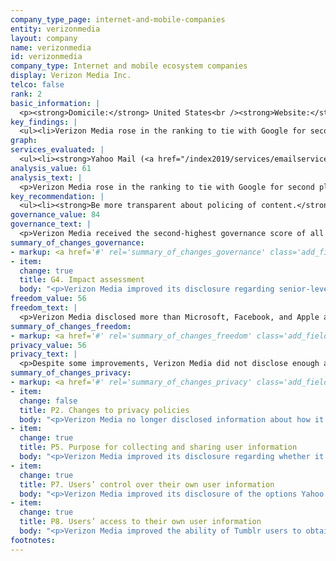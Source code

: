 ```yaml
---
company_type_page: internet-and-mobile-companies
entity: verizonmedia
layout: company
name: verizonmedia
id: verizonmedia
company_type: Internet and mobile ecosystem companies
display: Verizon Media Inc.
telco: false
rank: 2
basic_information: | 
  <p><strong>Domicile:</strong> United States<br /><strong>Website:</strong> <a href="http://www.verizonmedia.com">www.verizonmedia.com</a>&nbsp;</p>
key_findings: | 
  <ul><li>Verizon Media rose in the ranking to tie with Google for second place, and made a number of improvements to its disclosure.</li><li>Verizon Media disclosed less data than all other U.S. internet and mobile ecosystem companies about the government and private requests it received for user information.</li><li>Verizon Media was unclear about how it keeps user information secure, including how it handles data breaches.</li></ul>
graph: 
services_evaluated: | 
  <ul><li><strong>Yahoo Mail (<a href="/index2019/services/emailservice/">Email</a>)</strong></li><li><strong>Tumblr (<a href="/index2019/services/socialnetworkblog/">Social networking &amp; blog</a>)</strong></li></ul>
analysis_value: 61
analysis_text: | 
  <p>Verizon Media rose in the ranking to tie with Google for second place among the 12 internet and mobile ecosystem companies evaluated, falling slightly behind Microsoft. As a member of the Global Network Initiative (GNI), Verizon Media was among the top performers in the Governance category, disclosing strong human rights commitments and providing evidence of implementing those commitments. The company&rsquo;s overall score increased by three percentage points, mainly due to improved disclosures about its freedom of expression and privacy policies. Despite this progress, Verizon Media could still improve disclosure in key areas affecting users&rsquo; human rights. It should be more transparent about how content is policed on its platforms and about its security practices. Verizon Media disclosed less data than all other U.S. internet and mobile ecosystem companies about government and private requests it received for user information.<br /><br /></p><hr /><p><strong><br />Verizon Media Inc.</strong> (previously Oath, Inc.) is a subsidiary of Verizon Communications that provides a range of communication, sharing, and information and content services. Following the acquisition of Yahoo by Verizon Communications in June 2017, Verizon combined Yahoo and AOL branded services into a subsidiary called Oath. In January of 2019 Oath was renamed Verizon Media.</p><p><strong>Market cap:</strong> USD 238.7 billion <br /><strong>NasdaqGS:</strong> VZ</p>
key_recommendation: | 
  <ul><li><strong>Be more transparent about policing of content.</strong> Verizon Media should publish data on actions taken to restrict accounts and content that violate its rules.</li><li><strong>Communicate more clearly about security.</strong> Verizon Media should disclose how it responds to data breaches and be more forthcoming about how it keeps user information secure.</li><li><strong>Clarify grievance and remedy mechanisms.</strong> Verizon Media should clarify its grievance and remedy procedures for freedom of expression and privacy related concerns.</li></ul>
governance_value: 84
governance_text: | 
  <p>Verizon Media received the second-highest governance score of all internet and mobile ecosystem companies, behind Microsoft. The company disclosed a clear commitment to respect freedom of expression and privacy in the context of international human rights frameworks (G1), evidence of senior leadership oversight of human rights issues (G2), and employee training and a whistleblower program addressing freedom of expression and privacy (G3). As a GNI member, it engages with stakeholders, including civil society, on freedom of expression and privacy issues (G5). It improved disclosure of its human rights impact assessments by clarifying that the board and senior executives oversee the results of such assessments (G4). However, like most companies, it failed to disclose whether it assesses risks to freedom of expression and privacy associated with the use of automated decision-making and targeted advertising.</p>
summary_of_changes_governance:
- markup: <a href='#' rel='summary_of_changes_governance' class='add_fieldset dashicons-before dashicons-plus'><span>Add fieldset</span></a>
- item:
  change: true
  title: G4. Impact assessment
  body: "<p>Verizon Media improved its disclosure regarding senior-level oversight of its due diligence processes.</p>"
freedom_value: 56
freedom_text: | 
  <p>Verizon Media disclosed more than Microsoft, Facebook, and Apple about its policies affecting users&rsquo; freedom of expression, but still lacked transparency in key areas. It was less transparent about its process for enforcing its terms of service (F3) than all of its U.S. peers, other than Apple. Like most companies, it did not disclose any data about the volume or nature of actions it took to enforce its rules, such as removing content or restricting users&rsquo; accounts (F4). Its policies regarding whether or not users are notified of account and content restrictions lacked clarity (F8). Verizon Media published terms of service that were easy to find and understand (F1). Its commitment to directly notify users of changes to these terms was clear for Tumblr but not for Yahoo Mail (F2).</p><p>On a positive note, Verizon Media disclosed more than all of its peers about how it handles government and private requests to censor content or restrict accounts (F5-F7). While it provided less thorough disclosure of how it responds to requests filed through private processes than it did for government requests (F5), it provided more data about private requests (F7) than any other internet and mobile ecosystem company. It disclosed more data about government requests it received than any company aside from Google (F6).</p>
summary_of_changes_freedom:
- markup: <a href='#' rel='summary_of_changes_freedom' class='add_fieldset dashicons-before dashicons-plus'><span>Add fieldset</span></a>
privacy_value: 56
privacy_text: | 
  <p>Despite some improvements, Verizon Media did not disclose enough about its policies affecting users&rsquo; privacy, disclosing less than Microsoft, Apple, and Google. It disclosed more about what user information it collects and shares (P3, P4), and for what purposes (P5) than it did about how long it retains user information (P6). Since the previous RDR Index, the company clarified its purposes for combining user information (P5) and provided Yahoo Mail users with some options to control the collection of their data (P7). However, it provided less information than its U.S. peers about its tracking of users across the internet (P9), failing to disclose whether it respects user signals to opt out of tracking.</p><p>In contrast to improvements around how it handles user information, Verizon Media fell behind its U.S. peers for transparency around how it responds to third-party requests for user information (P10-P12). It clearly explained how it responds to government requests, (P10), but disclosed less data than its peers about the government and private requests it received for user information (P11). Like other U.S. companies, Verizon Media did not divulge the exact number of requests received for user data under Foreign Intelligence Surveillance Act (FISA) requests or National Security Letters (NSLs), or the actions it took in response to these requests, since it is prohibited by law from doing so</p><p>It was also less transparent than Apple, Microsoft, Kakao, Yandex, and Google about its security policies (P13-P18). While it disclosed that it has a security team that conducts audits, it provided no information about monitoring and limiting employee access to user information (P13). It was among seven internet and mobile ecosystem companies to disclose nothing about its policies for handling data breaches (P15).</p>
summary_of_changes_privacy:
- markup: <a href='#' rel='summary_of_changes_privacy' class='add_fieldset dashicons-before dashicons-plus'><span>Add fieldset</span></a>
- item:
  change: false
  title: P2. Changes to privacy policies
  body: "<p>Verizon Media no longer disclosed information about how it will directly notify Yahoo Mail users of changes to its privacy policies.</p>"
- item:
  change: true
  title: P5. Purpose for collecting and sharing user information
  body: "<p>Verizon Media improved its disclosure regarding whether it combines user information across company services and why. </p>"
- item:
  change: true
  title: P7. Users’ control over their own user information
  body: "<p>Verizon Media improved its disclosure of the options Yahoo Mail users have to control the collection of some types of their information.+P5. Purpose for collecting and sharing user information<br />Verizon Media improved its disclosure regarding whether it combines user information across company services and why. </p>"
- item:
  change: true
  title: P8. Users’ access to their own user information
  body: "<p>Verizon Media improved the ability of Tumblr users to obtain a copy of their own information, although it made it less clear for Yahoo Mail users which of their information was available to download.</p>"
footnotes: 
---
```

